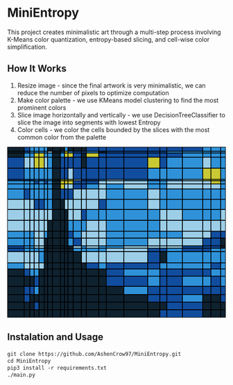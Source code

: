 # MiniEntropy
This project creates minimalistic art through a multi-step process involving K-Means color quantization, entropy-based slicing, and cell-wise color simplification.

## How It Works
1. Resize image - since the final artwork is very minimalistic, we can reduce the number of pixels to optimize computation
2. Make color palette - we use KMeans model clustering to find the most prominent colors
3. Slice image horizontally and vertically - we use DecisionTreeClassifier to slice the image into segments with lowest Entropy
4. Color cells - we color the cells bounded by the slices with the most common color from the palette

![Alt text](./starry_night_example/03_cells.bmp?raw=true "Starry Night")

## Instalation and Usage
```
git clone https://github.com/AshenCrow97/MiniEntropy.git
cd MiniEntropy
pip3 install -r requirements.txt
./main.py
```

